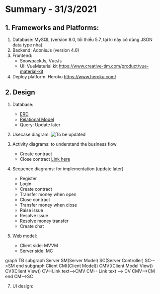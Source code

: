 # Summary - 31/3/2021
## 1. Frameworks and Platforms: 
 

 1. Database: MySQL (version 8.0, tối thiểu 5.7, tại kì này có dùng JSON data type nha) 
 2. Backend: AdonisJs (version 4.0) 
 3. Frontend: 
	 - SnowpackJs, VueJs
	 - UI: VueMaterial kit https://www.creative-tim.com/product/vue-material-kit
 5. Deploy platform: Heroku https://www.heroku.com/

## 2. Design 
1. Database:
	- [ERD](https://viewer.diagrams.net/?highlight=0000ff&edit=_blank&layers=1&nav=1&title=ERD-Tutorbook.drawio#R7V1be9o4E/41uSSPJfl4mUOTZnfzbbvZPtu96uOAStwAZo1pkv76TwYLbGkwJ0sWsXvRgCyM0TszmhnN4YxcjV9vk3D6dB8P6OgMW4PXM3J9hjFyHJ/9yUbe8hGPjwyTaJCPrQceol80H7Ty0Xk0oLPSxDSOR2k0LQ/248mE9tPSWJgk8Ut52vd4VP7WaTik0sBDPxzJo/9Eg/RpOeo71nr8I42GT/ybkZVfGYd8cj4wewoH8UthiHw4I1dJHKfLV%2bPXKzrKVo%2bvy/JzNxuurh4soZN0lw/403/oN/8lnP739nZ7%2byOxn3/93nNzNGbpG//FdMAWIH87iSfsz2USzycDmt3HYu/iJH2Kh/EkHP0Rx1M2iNjgD5qmbzl84TyN2dBTOh7lV9kjJm9fs8%2bfO/ztv/ntFm%2buX0vv3lbvBhcZiOtHYSM30WiUX5%2blSfy8AoYt6eX3eJLmj4G8/P1VPIqTxY8j3xf/2Li8evmCzuJ50s%2bXwu4PbNt3%2bx4OBn3Xf%2bxxCgyTIc0/ZtN%2bD/1IP97%2buv5x8eua/Dedf%2bghspyYrWXh7jkwtzQeU/Yz2YSEjsI0%2blkmtjCn2eFq3hpW9iJHdg%2bUA1KJ8hrQD%2btRdaCjxkCfMeBSfu8Pf7Gb/x3fh5M3fqnwJWrpwzGKPJDlNEsfJZGwJpYN9CGjCOCnjojoa5R%2b5T%2bBvV4%2btOfkb9cPnb15q5ucNgBolrxBCDdCUDkyBTT%2bLVyCkTlRKlRMUAjVTVCLj7LFCN8KE6ZxNElnhTt/ygbYBK5ABjkh5eoj8QQdR5iPiXXUfNslAvEvn3jNCqufvhN3XH6e333%2bnc7I7bgXffs2H04f7nvI1aNzcW4oyqndWAGdKd2ua6NdeHkb21w3PfLPcDTPv%2bVvBlNyht1wzEC8nDzOpqv1KJCDvGQvT1FKH6bhYnVemK1VxjocRcMJe91nK0qTDWLkJhxHowy1j3T0k6ZRP1yhU5AwAy94tCx%2bi/yZsu/4ziAtzLu5CQJCqtD8SZOUvlZCwK9iv8SG2M/Z8qVoci2HngrWVs7dx4EWuiT0rBAHj492OAgB0G6iZJb%2bLxxTmW9HI2aI0u0ASXiUF9O1Pdf3IDgIsoljA3DAW8deW8XuAHnBuVNGyJIRCqxzACMH8dFaUcISSoyrRuw7L%2bcliNz/5pmBvVic3myBwAWbgLzp62Jp%2bHX2apj9vRvw%2b7BHmvNRs4HPZP/yp11baumg5zvnWKAE3%2bcAF2jBdWVKIJ4iddOr1jbrd2KYYc3uto2KjOPsqALatWuAx2Fc7cJQi/F2a%2bBkUbbMQtnWjPJpuSMPRtk2C%2bVqd1PHyweijM1CWZOZ2zaUDXP1WdUnSKp9x2g/1E/Ca3coaSDLq5s2DvLa%2bbjsVcOOXaSzrfNtXK8XboOLsxHCfd8EiGonwF2FE%2bwKDJrcgmrfgGoDD14svynsNj1y2W9KZfdb2/ykfuCWBSuCfC/cK1q3pxQOINHlezFLIvIAj60n/bgxroLh0uxGUXySZArIZsVzuJq9KGUd/N2C3JhuA4PcpBPlPXAyuKrELOva7XwoanjZMJi9DmYlMLtGwRxUw9y5yqAwSyGYrzqCSfHuEJilzCMsbw/1Oqgmp%2bGf2hlA1JymDvtc3tupdn34wevV2BHXxmcuOKmuGFEnYT%2bVMG2bn8rBueOVZ33xna8YzxdA0WLK/FR%2bZxPvwY/BjvLUMevI2ddtE592%2bMjuMJsVC%2bbrtorbArNZYUJ%2bZxWrgdks5wfC1UdInVmskTYQrl3UHxRCEvCY7lyDXIUWKM3MWq2lnsysUgZppV/DeAMOoC94hRuLN767/nCDh4H19Wri3X/%2b7cvdl/lzT5Y8hh6YgKtWD07gwjRnVudPWDCrLwbjaCIB1TabOuDpM1wiEv/c0xf8IcfoyAZ1mXf2iN4AOArkPAix6tQoOnpcfG22zgzM0cESDsuMsynd0wDnlCMbwu8ZHKjshsHgbPPamwEOWOaiusrFwYBCh3duE6DC2ihC7rnnYuITxORwgN2yKCY2OccEOdh3AvaXBOX7L39pfkuBbvZTWmXClxXWjaRUx8GOgbIALL/UiLSGaYd987mLfGZvucgOsMMjTHgIp%2buce5bnB7bjewi7vFRT/cQD%2b1gsiYC6KKJK0pIpCw4kMitazK/2sbTdZXoM0oYBretE%2bXQBqz2IY4PgJ1gomuESQbgvH7UWzaBiQQqm9D2dzbKCl203ppFbzjhzeEBgwZJeVfLUcj7tdYcd%2b/I7oOTBW7FZx1qe7pKr7UHaMKB1Zx%2bevs61M0sbBTRCzdZPPa0TTLAuYT31U48hKYQakx5Vz10ML3wK2aLH49Zrb54l1AvwgGJ0OoMLA81elJPKqoSIe%2bcEDrMCzwJN8QEbdvTmkN4/YqFW2oCVPbOSMXil4mYCjE9Srd85KdMspFfVao2MJT%2bF/J1jiAE1l4cNRsq8twxdcHFrgxRcQqdJ/DT73bSUVteKHmkSvUYl8fvgPlsTflUPWbBy72azeXdAQTxPODzKYkyarvXUrEPzFA1de1cV1yxD1%2bscGmpwXgWHqT59dvyy%2bOhh69wq/MNYqMZf31k0TFG6XSenbx7vTFPNFW6seOxi8cYknMzCfhrFk671jbDRu47UUQMIRSD2Kta/1FtFVUeNoDpb3uQDre0uj3Ljx%2bb5HCjQCs4zo7gzQeXDF%2bRUt1hDPHkcnn90Il/VkhZlEA37T7K0eQqn2cvkKR4/zmc7EcCUJhF7vkzW8M99Wg/tL66EhkAD33NtSDqRC8cm6BAK3F0aYSEuCnFBUI6Lgip38KT82vcTV8Kynk5PX2Y0WTb1OrV%2bTyobPAncTYBObKvK6UX4bVVbkf/eXDzqNxRvR8WRmFW21tfsXmgR0nZjhRCrHrtUOmuezDq3Hyn3wUQIdPoFqnJ8wSDybSlmB9UYlNK/tjCXCOPhLANkwBuUK1rxxAVu%2bRTOZi9xMjBbTUkTSm/i0SCaDHMU%2b/E46hcQVafElG0ObGOgTwKP5impMbYqNsISitdhSv/8fhkx/jEbSJVQSUkyBAMmBwEknqNM4smHUp%2bSmC2s4f1/G%2bM3JPRvIgEQj0k0MtvqJ8g242waTo4yG7Min9lSra3G5S1bbjjabrk1DfIgzYVX4dTCx1jm40X79TvD980i12Y8fR//XLO0Qghd3xFk8UruFhnZhrt8qwJxQy8o00FUiBNxffHIAAUIUHDWnbn1QCV76h4yLzwbylSd1uLleva5X64YgnwPwAtZ8DGP7ahCTDbEF35yJm4%2bZgZ5ayEjdlmjwXYA4UUIfCynyhXOA4%2bLGd3MWn67GDOLXC473ha0bNFpbUFt8RB2IHGozHEt66B3mebJzHaaZA6ImP03iofZbSbL72f/LUvdXS18C4MooVkx%2beXU9ImuJ7D1grL489OsSZzuAPpj2H8eLlw5f87TUTTh0A3C5PlP9qkoXXg%2bzy1nJ%2bdmDTiWZaTrQkcPgBmB6tAgq9JMT02BVMhqniMUTgBMPbBwQh17WFXOd6cfFtspC3q8Y0PHuJAwrGHngs92NIV/gbnFW4rWneZ5EByhu5y3NZTErGhT2W5Yn823lIcJCiQeBmxxVyMLQ4d2uSuspSBhD4kgAY1uEIK2Q2WCVt4OozGdpVnUZVtxYgqiVIkLsr4hF7UqnNAGU661IHlC6FkPNLl9nbxEZBOuntCzTDk9taCzTNla/jTlfmiREjxZe3WBnY%2bosuSJbAd2dKCfDjAQi6iXDmRbs6MD9XTgCz4H25MzJPTSgXwm1dGBejqQY0VsFzpk1ksLslnU0YKGvcFanbxwlR7Im9JLCbJG31GCekrAlhi1QBpWF7mjpkAIN1EyS1vt0EKWVUYJDllYldLUg1Rn4DXBsowWhDQzIrvN9LIsVkQIXZIZ1MosKJ/0Ygc6noK8ccrwB0J%2buxj7agyFmAsEndZD3roagn5hDGXrvIuwz/JyhdAzfgsd8fWVyWgFoFqtGvVcV4y7tcC8L8j5rW5L3GzO1BJDn4T9tKQmnU4YvaApJTR7wyeg1chHDlM21B/FExo%2bjviH6Cv7uTzSQWVsHLeGVscqYNtQKKVQnQCQM9r%2bR%2blgJheHsdIs3mqZHHpN0zAaSZRx6kFvASonTjhQxr0DwLMS2rXj48hmUWfAivuoCya4QGlOykS0o8pq6czXSkoQgsNR405oR9UBZWe%2bgu4L7i7geyq4pYKuLGUWrCNbP50FW73x%2bmUUXQIqRoqSxOFASM1RsqvI2H8LVzZFyZpX/YSnw2xvI2JWA4GgutCNqup6UGz0Fsz11ePTTVAwMLsSlFn9xwLZVP8Yysl7XbG78gbgkEA6RAazWVSVu4MDQ63qjhKqa29amTa7RzXmvZl93EDdzQ0rDbWhCl0SelaIg8dHOxyEq2oghvD66qGLgcPhM%2b3YfWtKBSFSoIAJ7N6MMrBmd%2b%2bk2P2QDK9jRARQYU%2bDiFh8dN/KvC6/I4%2bOw9WVeZ3ArZp/dGXe6hXt5Nee8svFUswbWJ1VtwDj1N%2bUACvbJrh248QcfYWXYtxu75qlsvDn7lh%2bX5VF4HcuoZvl96btk726nDfN7pr1FQQ0DdGTAX6QymKL5SS2qCzEcY6bn1tPm%2bZjoZKMMF%2bRSoRk333nv9kuHW1bzJG39bYr2IBms97dPXz6jcvGA2X6MfIRsue0qFAHyUdfVADyo6dN8suzvar5quRXZ9IdJsF8sfOTCQ4p3Iw9d0zlHtGJZbpSeIQAw7vagGb4pGwi5PLj3BhUK5GwbHH%2bRWfx6OfmonmdTFpedSXEHBusVapbLMlJ11ejOOsZ0u7qsp6QS4XB0jbrCrRaivIhqLLs27S9KGEBJcBxq6o2enUf2mPD%2b6WQwb9on7LtJLmKB7SL7lccw%2bYQqXtoD7KBMRTev45brZ%2b8eISkrl5ee7YK31MBNKa%2bI7J3Vf/sutW/I%2blhc6b1ceLmgYHSCRstwsYT4t55S%2b9tGZ/qNjGn4diJks25X1jkyqY8DbEDBEZugMSsUFsEpDEuS%2bb3%2b2DN/LZ1HBRaN/V8QHtwsczU/sr8qx8zHoX5Tk8Y6%2bVq7jjjTjTFB4zOriHStSsgh/mfcDnGqccbZW72oIvuj30/QLbM5/5VeL4ih5gDiMEw05msR7nkbOcSE8IwLCxZWWC9CwL6xLwafGKXn%2bd3n3%2bnM3I77kXfvs2H04f7Va9ubUbWfvrO/prMTnIJXAq8q35iN6afVD13qaj6oL1usp5QVabn2joLYYAQVdsYCjwZeC/1QyeXAfkSJ8FlcspEi9vDiBo/cuXia1oZDOgwbpKvUCeDAdF7J8FgcgAbU%2bnCSZ%2b2vDMdwSVeg5vigtVdlHEbULsasLfZ70u3qOjZKkT9cHSRXxhHg8HSEs9clgX/ZG6jsfs6l2fO9VnJ64nqWWgEG2HFZYbOQHANrklwlT1pRduhIUANqMzJqKx65AJDRLM8sqClUkusGYbACBC9OoJsKP0RzdL4O%2b9Xy09/HhN%2b8HMdvrW3ga0YxUMw4Ne1g3PItVtH%2b1oYRHnv%2bSNseVkxuakBtjDAbQHoWnJQHV54GCzZY9h6sALbkVIwHVnT0I4VV2M6rIoaoSu4/n0HrNinHazq%2bOpWOZQw4Lc1q%2bBO5WMrCJ5bBClfLLt8ixrNuizjeqyLelEc9YKReF4HtPi0QSHirneLY0jw7vrDDR4G1teriXf/%2bbcvd1/mz0B3%2bXdS7FxCBsCvQugTW1Cn1rGIOgqeg1htrs55nLRYNKO/GCaUjrP16WTDAbLhKHLDjlhSKEvmhbIl9AuIzb0KjyY6Sjuia5DoxPaoyEfnvPlYszS3uS/isWpROk8mn2iSOZ/DIe2oTjvV2bYniTqo%2bpAHbKyHkRx7m8QZGayu3TKUnu7jAc1m/B8=)
	- [Relational Model](https://lucid.app/lucidchart/invitations/accept/144076f6-be70-4ace-aa64-a58248716a21)
	- Query: Update later
		
2. Usecase diagram: 
![To be updated](https://i.ibb.co/ZNW0xSj/Usecase-tutorweb.png)
4. Activity diagrams: to understand the business flow
	- Create contract
	- Close contract
	[Link here](https://viewer.diagrams.net/?highlight=0000ff&edit=_blank&layers=1&nav=1&title=create-close%20contract.drawio#R%3Cmxfile%20pages=%222%22%3E%3Cdiagram%20id=%22ZVP1yIqBTA-f6ydCknS3%22%20name=%22Create%20contract%22%3E7Vxbc5s4FP41fkwGIfDlMc5tp9PudprstHnqyFix1YDFgpzY/fUrgcRN2GAHsN04Dy06CAHn%2bp1zZHrw2lvdB8iff6FT7PZMY7rqwZueaQJgDPl/grKOKdbAjgmzgEzlpJTwQH5jSTQkdUmmOMxNZJS6jPh5okMXC%2bywHA0FAX3LT3umbv6uPpphjfDgIFenfidTNo%2bpQ3OQ0v/CZDZXdwb9UXzGQ2qyfJNwjqb0LUOCtz14HVDK4iNvdY1dwTzFl/t/vzze3XwbT6g/WFkv//z8%2bfz5Il7sbpdLklcI8ILtvfTTo2%2bE95%2bemGf4vv9zufw0teUlxityl5Jfj0tGg%2b94ItjvMPJK2FpIn6BZgLxYTizgZ8RhgBHDuYkRn9haMT98I56LFnw0njPP5UTAD505caef0ZouxduEDDkvajTmo4BJLeJchuOALhdTLN5BjBIZiIFDPeLIYxdNsDvmK82iC66pSwN%2bakGjm4csoC%2bJ/Lnkxs/8Ne6QR1yh1o9oTj0kqfLmwOJj5JLZgg8cznjM1xvXlISU2CsOGF5l9FBK5h5TD7NAMFaeHVnxFcrIpFzeUo3tK9o8o632UBKRtJJZsnKqCfxAKsMOigHKFAPjmhLWpLivAHR%2bb1Xjan5LBps6g81RGYP7bTEYagx%2bwItpzsAKrE4tQbD4bU4YfvCRI86%2bcd9dkMCBDQUFjjxvG/XluLPdDIyc3cASuQJQIlfTbkmsliZWTY58FR78cLUM23J9xHXVpJ4JjeivSZfYjGiBkZdtiU8sc4lWWwZra5K95qyJIyETQfNssLsbbGKcWYM1SsQK2xJrX7fPKQeQckgDNqczukDubUotGGZGiFWy4lHxSmDaAu2OiGeOrTwTOW0%2b5jFBXeG4KAyJ8zgni/iEvAzEo8xFvzBjazlGXDU5KX2Rz5T6SZhuNSpL5QjpMnBwtc/kbz7D29aTFijks1XVAuwiDkjzCUDjijN4t%2bKUyqREdhkFy6iDVKBUDzrAWXUlOqwp0dFRSXS4CZJ5nNV6cnN275Xu3SrDY7DLqD2qxmNcNL449FYzUQK5nPje4lISsyIUXCAON1Yhsa80JIxQweMJZYx6m0XJMdZz9JdZ40rKhwm7H/s4IPx1haBuJDr8mpLGPDN2iVCHG6GOXCnW3oSKp%2bKnPbIQOXhtsNhiJtwQ7AN2ToVs48C4TyGUM0JoLW%2bvjCd2zXhiNh1Poks5e9E6M8GnZMHCzMpfBSGjwmYB5A4KlbnC/GL1pzCfH8RPUH51EVEPCoYQM1detPUp4GXe9MCokCXH/NeWiswq4e47LK0kV24fUu2r4lyzg/UPcd9LWw2f5GNEg5tVbrSWo4ZNA9Y1jXZsQ1f%2bUaEk07f300doVCy0QRt3tVZowfx97O3Wqs2HW6y1MdOwT8o0VoT9UMrPj59SK%2bGj1C7EYJ01ksObkzKTSnsadmNORW2zwL7u3TIL7j0B500blFEwkNF2gwLQ3ja/JYOSdZ9MYvCEw1Iji/B%2b3jA0NFzE9R6ZTmMbxCH5jSbRekJdJfP44va4Z9%2bUGE%2b5idVUc%2bUnNLydNFjls/SyPcwyHH5hXIIBGOYko/DVvjqtptDn5xC3AyEGmlgfS2uzp9a3SkBaPiiW5NcqfnXUxwKjrZFJJjEb86EpCudJDaXV5IhyndDqZUeZFSklbh2qGf3LwdAeAMuM/zVzupVk3h3Bf3X7jO1eOQ72OavuNB0LOIsny7C68Faoi7xg5sx73RRLlS%2bqbd12MUTDkvbIsMS8W9sGYOpt6p7Zd5nkShRWVJWr/99SbIUZpz3FDCkjO0UUC1yEEV%2bv%2bARg%2bavsFf2Z%2bP%2bVIH7ueo7YhK7UrfmrxHeP5%2bjKkZP5aVVmxfyyyuFM1HbKtLjQzr2L/trU0gtYiEElQahMSVur0JmnmRwlCVGS5mxMjnaUZXXHrXbV4Lg6NOb7u7V7Nd2S1NSy%2b9nklINkY2RWZKjRKFPPV8CjlUae0i6wQ%2brdtHapvZWV2gWPq6Nr6snDN/wr2pT6QQAI6BcRiGkfGoEMT8q5b6higQof0biDV1utKx18O7nGrjUjs1gzqijCavO7KMKqYHhuJr/Tf%2b3dTN7ZoelVT3DofrJCzwfbOCS7xDnI0WFVo7qj1a/ru9ppae3qu0blFfpWXREEB1aiPw60wrqNH%2bUYDqx10ND6OZ0onl6ku135JMAfBiObGuPh4MAYGcLTwsjbvUhbWLjtcrplahZZrKDXbdYCK994g0U00lCrFlj5Ul4V7NbmW124HOsMmLaHrrrb45TzPpJ6C9R/UvM31WTN3TLrtdZ9F4IPpWxKRPW%2bZvzuscUcFGNLWYe37AdtrcUWfaPEBxcSgBv9/MGE9Ef9GCUtomVLaJmKWkdFtNqJaPN%2bdUP4HebD796bweBQU%2bF3I4ymtwPAgxR%2by7tz6symrYuH/VFW4ynuseGE7VuMzgBQ2e6ptXPVc1dswvxI4MLUPLNqbVQVrFsDFyp/PiPAFAFqML3k6wSdIkBLb0WdcAnoGArCZu2CcFf1JVBAf/tWlyxYqC6NWqouwR2rS9vnt1NdsvQdjicSgwLKkOwa76H/O4QkoPVQh/aBQ9JBSoJd7vjrukhee8%2bWspe2vZ2tVVngvv7OHmkKXNPjNbZzREdQeEYZiT6fV1Dkj/BZid33HFtFxAUGug/q9stBYHvXreqXLx/kSwDH8rvOmu6tce%2b2QcX4MP1yaOxm0u%2bvwtv/AQ==%3C/diagram%3E%3Cdiagram%20name=%22Close%20contract%22%20id=%220783ab3e-0a74-02c8-0abd-f7b4e66b4bec%22%3E7V1bd9q6Ev41rP0Ulu%2bGx5A0addOdi/JOW3Py14CC3BiW1Q2ScivP5KRsC0JY0AGmqYPLRbyBc03M99c5Hbsi/jlGoPZ9BYFMOpYRvDSsS87lmWaRo/8Q0cWyxHHd5cDExwGbFIxcBe%2bQjZosNF5GMC0MjFDKMrCWXVwhJIEjrLKGMAYPVenjVFUvesMTKA0cDcCkTz6PQyy6XK05xrF%2bEcYTqbZ6gezb2LAJ7OBdAoC9Fwasj907AuMULb8FL9cwIguHl%2bX5XlXa75dPRiGSdbohJEZOH1nZJo9z7CD4Ixd4QlEc/Zj7%2bcZwt/hkK7dKAufwmxBRReCCQbxcpEzTL6hHyOUwo7lgXjWsQfJMKX/FCflPzhb8FVMn8M4Agk5GkyzOCKDJvk4moZRcAMWaE5/QJqB0SM/GpAjnDE42AYd4MtHD0YoDkfscwSGMCK3fpxgNE%2bCCxQhTL5KUH67NMPocSU6suiDMfkRVyAOI4rIezBFMWCj7HamQ39KFE4ScjAiqwvx6jYIBxALt3iehhm8m4ERPfmZqAEZk4XDVxviDL6UhpiwriGKYYbpevNvOcaY5tjs8LmAoWlwbZqWMOjymYBhf7K6dgEP8oEhRI2WT19/hR8zfDl9GjxfhOaN8ene44gpCRYGRFvYIcLZFE1QAqIPxeigGL1BaMYk/wCzbMGWGxDQVXEhyoKsIV78YOLOD37Sg67LDy9fyl9eLvjRS5j9KGaSo5%2blb4qT6MGigiaVmHN0wYDNk3GlEPkajUvRHI/YAn6/Cq7w/%2bDw/ocx/PfLv9ev7uXTGRMqUYEJzGrkYS3nUSHUIgrDCBDNrJo0FTrYqV9QmGQFEr1%2bFYlWTwDY8kHZWQLGVo%2bxO%2bwcyVD9JC5BBcUbKr0qmCRFphoYEgN/zr6IwyDIkYphGr6CYX49KuIZ/T35L3QHHfdSAcz1YJHBUKdQklFY%2bTP2OBWXoTIWZ0bXdw2vIiZ%2b9V2lz6eg8TiF%2bwr29vX%2b5dPdow/i3ten6%2bzWmD/POc63sidVNdzBunCrYJZtwspCqK0CTIJzSiYojiKQptT50MGrMOKXVTsaHWZsN8PyOh58fb6fDr/5wcfL7zi%2bmv79nzNbNixKwXiHMSyOIbg4q5lhIbIAi9I0pqlr72M7oisVqNKG%2bZZrCPBfPoFWZfAlK/cPOgUjJ8OvTpe1mDICDGs/28Wv5fhd0%2b%2bX/lQtpNHlN9Jq7CT9tFRUG8KGPLnMhS01%2bWhGavfmsOtCiM2kdj2JtTnPrXBYQwOHVXIr%2bzAcdldj31xkGvioJbsNz3B9E1hGj/xt%2bLbJyVfZZdh48uEye3XPb%2bfnY%2byfP82N1zOrr9tnNBXzukcuaZss8ygKZ%2bk65Jd172TDzjHhHnyoQ10a/bOV3LeJRSt2sy9rsaNQYkeDDtdirSTh/HEgfEzp/cZ07QhmaTojTCY0hwHkpAQmMhjO0wYY0G5u25CREKR5inSBqRCSqcPSKqVkOwcytTuE%2bb%2brea5VhyPYaDXtsgT%2bLGFME683napdcuppvW/sMZsrj64YQK0ynEWfWhCwjSmrNQZ64gPDrhJ5TdGCcIaWWEBJQuXU%2b7qM1gGTq4Xx%2b1kmsWss4clavrqMatuGz/RJROn2eiSosfqOafadKkxFRtSSHbQ026q6JS1h%2bALFswiECRkdYxQvGRiJcu2rt869zJ7aWVSLNW2xL2U%2bhj/BcZKrnHA1S64qudgG%2b5MffYE4JMtFvZ2Yp2XSLpK06xMn9dmuJsapabJVOU%2b7bWqKm7qnrqh1Mg5xXv9lRd%2bIVmiHJMTyJvmnxR%2bk6rbXFYytqjBr2V1FZVasm2kT2i6F2aMUUmQZr%2bMfm/Rfj%2bI2Lb/WqUrrpMJWVy90swhLcGIc2LpYhHIN5cz4aQQ8MpzqFE9LVGMYrl8RAAfYSRRw61xXSXq3OeRgHJJVOyefvpEnTyZ5Vi4JKDGEMBiC0SOdlOT%2bhI7mnDGbwsLH0PWjXoecjhIJEOkUzGBu57MGOdzhKkv7eZ5FYQLZeADw42dyFu1YovbHcMWEbzMHJBs1gEdsgqvOGx%2bMmAqmQ%2bWrPAUv9XXQUs8cmsbtzeT6193izn34%2bz58ObMaJOe5dOOXCW0q7A5ncdJlg2W5cnXPTcMXlIY5VuzLIcoyEn7I9iCjnm0wK5FGVgco8cgBWmGEcEcq3UU8RPSW5Os4TECOuLVlgdPpN9sfO0JG2T5g2l8d0hyF5ezS%2bqGL1KhT25xwqSlWuxFMrVK33y9Spd6rMFs3ExLNplmfKpbm%2bwfoFznZrjgZgHXarIU6ebZtVSTg7MecON68rpBZs7v9XvUq7XXHyUXOC6n/mrGqmHgGuiIpzB%2bf2DBW/XxnTjt7PyHqcpyG1Mlty/1ZngoQPDVDPkVhDg2isSiaK3nzBnEXzlJqfWhBnm1IzRJjZa6/leRMS6RFenw5l3avVso32/bFk2ab9zLYal1qQyyuHHKUiSRbm5IkApBOV2qxqfGHCE3IQedjlSx0IVi3SjERwYqUtSZHpdkKuqqktbuipYH8D5X4Mryu33N907GWf1d9vAQOfdsQ1ITFr4VN%2b/FHeyUN3hRZCgjq%2bsI39o%2bb2hvImyr7bPIw/owfHz720GcPwN78v4PozNyl6fP33WjQrsDVK2wdS%2bB1j11yvN/grzlMS8x5O2Z07DZQgUY1ab4wt0LCFsRYCHYtQ0GM7YPmhWRx34XJCC5zypj%2bm07RPKKR0pAeJUhgzIDOy6cDmol%2bmOdIyUuaf9HcNRpG4VNOqC%2bKyIr84PzZMBxBimjLGM/zARATIdALoHEpNpuQOfTiea6b76Ttks%2blqI5dcVhOhK%2b6WfP0OF7hOK%2b6pos0g/HysZahIAnswvFiFQTmJ2XqzQZ/aCi4NeKtKuB9BXlVddb2NeBdaWyPxENWKU1/q5zmqbk0nhva7NNOyqUpCidvPfrf3jWJFQvrgK6pDkN11a7GUtH7FoQ1u0d25CcYZYBV39oSrmCFHVWLnePLshVrBPpka20W7nsps4380/bYEd9goOCsB93BJNuF8yAOFY0Obz0z6IulM1VmUPWSk/a2LdWyq/fkYKfBbg/t1OnUEoTqXy3n%2b98dQhsOodakNncK0lse5FrRYftbdtkweZwGl/3sQjlGq3ux0cZtPe30nWy9/cYW2lKqjbMKs1U7v512EfM4L9tpoXqhG1nqNzMZuqG115vX5FDjG43zn3in7DL4/0Nz2nrcgdD9rmr3UGX5dHiDWgSWs9pTkGezeUo5mMNqoleZB%2bqKr2mUd/CspSlvPDesBzlm3xf2BJmqmojnq/YE6WgXqvONZfjAvEKwJlkodNwXlYZ3q7IHNsQ3IfRUwGipi0ydtTpSF/Vuu8yPTE6VK9j0bRum9jaZvQSvaCctttqwAuTvVTDQo6Gu0OGrcvwHLWdb8q6qI1P3Pd55udrA4GvdwdD0TbqKWl9tde3IkWRPeOkML2CtiyQ9IZIU5u8dSSoNyXGyFCsgWc2BdKjSs3Y0tvP%2b1W3R6Ivl1E3bYOrnt4NG78h0xjrJZggFImuRdrrNEOqnOc7LTfR6xLYdYp0cN8r7UG/zJIfFf4GxtAnFfyRif/g/%3C/diagram%3E%3C/mxfile%3E)
5. Sequence diagrams:  for  implementation (update later)
	- Register
	- Login
	- Create contract 
	- Transfer money when open
	- Close contract
	- Transfer money when close
	- Raise issue
	- Resolve issue
	- Resolve money transfer
	- Create chat
6. Web model: 
	- Client side: MVVM
	- Server side: MC

graph TB
subgraph Server
SM(Server Model)
SC(Server Controller)
SC-->SM
end
subgraph Client
CM((Client Model))
CMV((Client Model View))
CV((Client View))
CV--Link text-->CMV
CM-- Link text --> CV
CMV-->CM
end
CM-->SC

7. UI design: 


